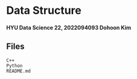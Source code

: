 # Data Structure
#### HYU Data Science 22, 2022094093 Dohoon Kim

  
## Files
```terminal
C++
Python
README.md
```